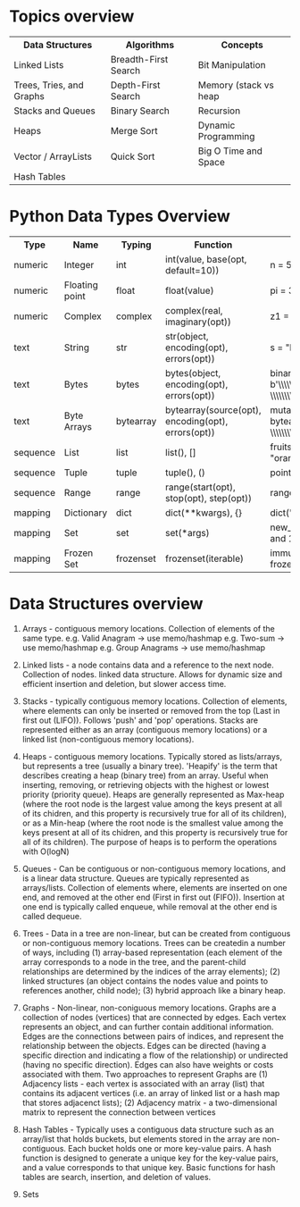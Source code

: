 # Topics overview

<table>
    <tr>
        <th>Data Structures</th>
        <th>Algorithms</th>
        <th>Concepts</th>
    </tr>
    <tr>
        <td>Linked Lists</td>
        <td>Breadth-First Search</td>
        <td>Bit Manipulation</td>
    </tr>
    <tr>
        <td>Trees, Tries, and Graphs</td>
        <td>Depth-First Search</td>
        <td>Memory (stack vs heap</td>
    </tr>
    <tr>
        <td>Stacks and Queues</td>
        <td>Binary Search</td>
        <td>Recursion</td>
    </tr>
    <tr>
        <td>Heaps</td>
        <td>Merge Sort</td>
        <td>Dynamic Programming</td>
    </tr>
    <tr>
        <td>Vector / ArrayLists</td>
        <td>Quick Sort</td>
        <td>Big O Time and Space</td>
    </tr>
    <tr>
        <td>Hash Tables</td>
        <td></td>
        <td></td>
    </tr>
</table>

# Python Data Types Overview
<table>
    <tr>
        <th>Type</th>
        <th>Name</th>
        <th>Typing</th>
        <th>Function</th>
        <th>Example</th>
        <th>Immutability</th>
    </tr>
    <tr>
        <td>numeric</td>
        <td>Integer</td>
        <td>int</td>
        <td>int(value, base(opt, default=10))</td>
        <td>n = 5</td>
        <td>immutable</td>
    </tr>
    <tr>
        <td>numeric</td>
        <td>Floating point</td>
        <td>float</td>
        <td>float(value)</td>
        <td>pi = 3.14</td>
        <td>immutable</td>
    </tr>
    <tr>
        <td>numeric</td>
        <td>Complex</td>
        <td>complex</td>
        <td>complex(real, imaginary(opt))</td>
        <td>z1 = 2 + 3j</td>
        <td>immutable</td>
    </tr>
    <tr>
        <td>text</td>
        <td>String</td>
        <td>str</td>
        <td>str(object, encoding(opt), errors(opt))</td>
        <td>s = "hello"</td>
        <td>immutable</td>
    </tr>
    <tr>
        <td>text</td>
        <td>Bytes</td>
        <td>bytes</td>
        <td>bytes(object, encoding(opt), errors(opt))</td>
        <td>binary_data = b'\\\\\\\\x48\\\\\\\\x65
        \\\\\\\\x6c\\\\\\\\x6c\\\\\\\\x6f'</td>
        <td>immutable</td>
    </tr>
    <tr>
        <td>text</td>
        <td>Byte Arrays</td>
        <td>bytearray</td>
        <td>bytearray(source(opt), encoding(opt), errors(opt))</td>
        <td>mutable_data = bytearray(b'\\\\\\\\x48\\\\\\\\x65
        \\\\\\\\x6c\\\\\\\\x6c\\\\\\\\x6f')</td>
        <td>mutable</td>
    </tr>
    <tr>
        <td>sequence</td>
        <td>List</td>
        <td>list</td>
        <td>list(), []</td>
        <td>fruits = ["apple", "banana", "orange"]</td>
        <td>mutable</td>
    </tr>
    <tr>
        <td>sequence</td>
        <td>Tuple</td>
        <td>tuple</td>
        <td>tuple(), ()</td>
        <td>point = (1, 2)</td>
        <td>immutable</td>
    </tr>
    <tr>
        <td>sequence</td>
        <td>Range</td>
        <td>range</td>
        <td>range(start(opt), stop(opt), step(opt))</td>
        <td>range(2,5)</td>
        <td>immutable</td>
    </tr>
    <tr>
        <td>mapping</td>
        <td>Dictionary</td>
        <td>dict</td>
        <td>dict(**kwargs), {}</td>
        <td>dict("first"=2,"second"=5)</td>
        <td>mutable</td>
    </tr>
    <tr>
        <td>mapping</td>
        <td>Set</td>
        <td>set</td>
        <td>set(*args)</td>
        <td>new_set = set([1,2,3]) ## True and 1 are same</td>
        <td>mutable</td>
    </tr>
    <tr>
        <td>mapping</td>
        <td>Frozen Set</td>
        <td>frozenset</td>
        <td>frozenset(iterable)</td>
        <td>immutable_set = frozenset([1,2,3])</td>
        <td>immutable</td>
    </tr>
</table>

# Data Structures overview

1) Arrays - contiguous memory locations. Collection of elements of the same type. 
    e.g. Valid Anagram -> use memo/hashmap
    e.g. Two-sum -> use memo/hashmap
    e.g. Group Anagrams -> use memo/hashmap

2) Linked lists - a node contains data and a reference to the next node. Collection of nodes. linked data structure. Allows for dynamic size and efficient insertion and deletion, but slower access time. 

3) Stacks - typically contiguous memory locations. Collection of elements, where elements can only be inserted or removed from the top (Last in first out (LIFO)). Follows 'push' and 'pop' operations. Stacks are represented either as an array (contiguous memory locations) or a linked list (non-contiguous memory locations). 

4) Heaps - contiguous memory locations. Typically stored as lists/arrays, but represents a tree (usually a binary tree). 'Heapify' is the term that describes creating a heap (binary tree) from an array. Useful when inserting, removing, or retrieving objects with the highest or lowest priority (priority queue). Heaps are generally represented as Max-heap (where the root node is the largest value among the keys present at all of its chidren, and this property is recursively true for all of its children), or as a Min-heap (where the root node is the smallest value among the keys present at all of its chidren, and this property is recursively true for all of its children). The purpose of heaps is to perform the operations with O(logN)

5) Queues - Can be contiguous or non-contiguous memory locations, and is a linear data structure. Queues are typically represented as arrays/lists. Collection of elements where, elements are inserted on one end, and removed at the other end (First in first out (FIFO)). Insertion at one end is typically called enqueue, while removal at the other end is called dequeue.

6) Trees - Data in a tree are non-linear, but can be created from contiguous or non-contiguous memory locations. Trees can be createdin a number of ways, including 
    (1) array-based representation (each element of the array corresponds to a node in the tree, and the parent-child relationships are determined by the indices of the array elements); 
    (2) linked structures (an object contains the nodes value and points to references another, child node); 
    (3) hybrid approach like a binary heap. 


7) Graphs - Non-linear, non-coniguous memory locations. Graphs are a collection of nodes (vertices) that are connected by edges. Each vertex represents an object, and can further contain additional information. Edges are the connections between pairs of indices, and represent the relationship between the objects. Edges can be directed (having a specific direction and indicating a flow of the relationship) or undirected (having no specific direction). Edges can also have weights or costs associated with them. Two approaches to represent Graphs are 
    (1) Adjacency lists - each vertex is associated with an array (list) that contains its adjacent vertices (i.e. an array of linked list or a hash map that stores adjacenct lists); 
    (2) Adjacency matrix - a two-dimensional matrix to represent the connection between vertices
    
8) Hash Tables - Typically uses a contiguous data structure such as an array/list that holds buckets, but elements stored in the array are non-contiguous. Each bucket holds one or more key-value pairs. A hash function is designed to generate a unique key for the key-value pairs, and a value corresponds to that unique key. Basic functions for hash tables are search, insertion, and deletion of values.

9) Sets